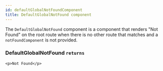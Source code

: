 ```yaml
---
id: defaultGlobalNotFoundComponent
title: DefaultGlobalNotFound component
---
```


The `DefaultGlobalNotFound` component is a component that renders "Not Found" on the root route when there is no other route that matches and a `notFoundComponent` is not provided.

### DefaultGlobalNotFound `returns`
```tsx
<p>Not Found</p>
```
